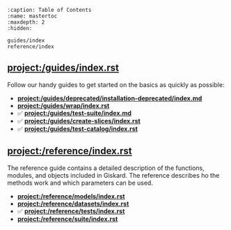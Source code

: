 ```{toctree}
:caption: Table of Contents
:name: mastertoc
:maxdepth: 2
:hidden:

guides/index
reference/index
```

## <project:/guides/index.rst>

Follow our handy guides to get started on the basics as quickly as possible:

- **<project:/guides/deprecated/installation-deprecated/index.md>**
- **<project:/guides/wrap/index.rst>**
- ✅  **<project:/guides/test-suite/index.md>**
- ✅ **<project:/guides/create-slices/index.rst>**
- ✅ **<project:/guides/test-catalog/index.rst>**

## <project:/reference/index.rst>

The reference guide contains a detailed description of the functions, modules, and objects included in Giskard.
The reference describes ho the methods work and which parameters can be used.

- **<project:/reference/models/index.rst>**
- **<project:/reference/datasets/index.rst>**
- ✅ **<project:/reference/tests/index.rst>**
- **<project:/reference/suite/index.rst>**